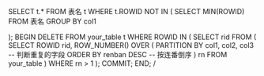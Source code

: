 SELECT t.*
FROM 表名 t
WHERE t.ROWID NOT IN (
    SELECT MIN(ROWID)
    FROM 表名
    GROUP BY col1
    
);
BEGIN
    DELETE FROM your_table t
     WHERE ROWID IN (
        SELECT rid
          FROM (
                SELECT ROWID rid,
                       ROW_NUMBER() OVER (
                           PARTITION BY col1, col2, col3   -- 判断重复的字段
                           ORDER BY renban DESC            -- 按连番倒序
                       ) rn
                  FROM your_table
               )
         WHERE rn > 1
     );
    COMMIT;
END;
/
